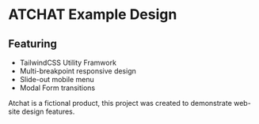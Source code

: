 # ATCHAT Example Design

## Featuring
+ TailwindCSS Utility Framwork
+ Multi-breakpoint responsive design
+ Slide-out mobile menu
+ Modal Form transitions

Atchat is a fictional product, this project was created to demonstrate web-site design features.
